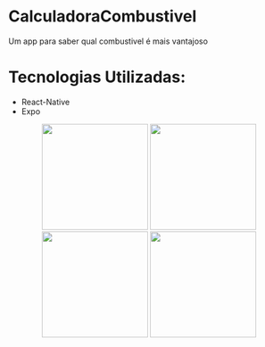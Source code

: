 # CalculadoraCombustivel
Um app para saber qual combustivel é mais vantajoso

# Tecnologias Utilizadas: 
- React-Native 
- Expo

<div align="center">
<img src="https://user-images.githubusercontent.com/99621932/233869500-58ca443a-d7cb-4238-abd7-10f8cc405756.jpeg" width="190px" />
<img src="https://user-images.githubusercontent.com/99621932/233869495-01a2423a-3832-44ee-8a00-5b253e679436.jpeg" width="190px" />
<img src="https://user-images.githubusercontent.com/99621932/233869499-923c76ec-0de9-4a62-9d86-6b66264885a4.jpeg" width="190px"/>
<img src="https://user-images.githubusercontent.com/99621932/233869498-0e2bc414-ee97-4a74-8bd3-b64c158df376.jpeg" width="190px" />

</div>
